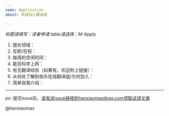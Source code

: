 ```yaml
---
name: Application
about: 申请加入翻译组

---
```


*标题请填写：译者申请*
*lable请选择：M-Apply*

1. 擅长领域：
2. 在职/在校：
3. 每周的空闲时间：
4. 能否科学上网：
5. 有无翻译经验（如果有，欢迎附上链接）：
6. 从何处了解到伯乐在线翻译组/为何加入：
7. 简单自我介绍：


-----------

ps: 提交issue后，请发送issue链接到hanxiaomax@qq.com领取试译文章

@hanxiaomax
